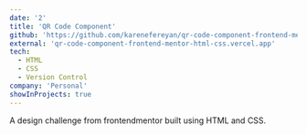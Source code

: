 ```yaml
---
date: '2'
title: 'QR Code Component'
github: 'https://github.com/karenefereyan/qr-code-component-frontend-mentor-HTML-CSS'
external: 'qr-code-component-frontend-mentor-html-css.vercel.app'
tech:
  - HTML
  - CSS
  - Version Control
company: 'Personal'
showInProjects: true
---
```


A design challenge from frontendmentor built using HTML and CSS.
